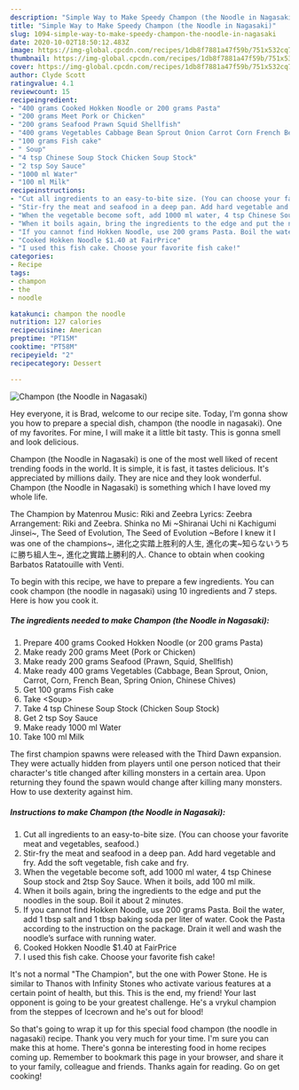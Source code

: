 ```yaml
---
description: "Simple Way to Make Speedy Champon (the Noodle in Nagasaki)"
title: "Simple Way to Make Speedy Champon (the Noodle in Nagasaki)"
slug: 1094-simple-way-to-make-speedy-champon-the-noodle-in-nagasaki
date: 2020-10-02T18:50:12.483Z
image: https://img-global.cpcdn.com/recipes/1db8f7881a47f59b/751x532cq70/champon-the-noodle-in-nagasaki-recipe-main-photo.jpg
thumbnail: https://img-global.cpcdn.com/recipes/1db8f7881a47f59b/751x532cq70/champon-the-noodle-in-nagasaki-recipe-main-photo.jpg
cover: https://img-global.cpcdn.com/recipes/1db8f7881a47f59b/751x532cq70/champon-the-noodle-in-nagasaki-recipe-main-photo.jpg
author: Clyde Scott
ratingvalue: 4.1
reviewcount: 15
recipeingredient:
- "400 grams Cooked Hokken Noodle or 200 grams Pasta"
- "200 grams Meet Pork or Chicken"
- "200 grams Seafood Prawn Squid Shellfish"
- "400 grams Vegetables Cabbage Bean Sprout Onion Carrot Corn French Bean Spring Onion Chinese Chives"
- "100 grams Fish cake"
- " Soup"
- "4 tsp Chinese Soup Stock Chicken Soup Stock"
- "2 tsp Soy Sauce"
- "1000 ml Water"
- "100 ml Milk"
recipeinstructions:
- "Cut all ingredients to an easy-to-bite size. (You can choose your favorite meat and vegetables, seafood.)"
- "Stir-fry the meat and seafood in a deep pan. Add hard vegetable and fry. Add the soft vegetable, fish cake and fry."
- "When the vegetable become soft, add 1000 ml water, 4 tsp Chinese Soup stock and 2tsp Soy Sauce. When it boils, add 100 ml milk."
- "When it boils again, bring the ingredients to the edge and put the noodles in the soup. Boil it about 2 minutes."
- "If you cannot find Hokken Noodle, use 200 grams Pasta. Boil the water, add 1 tbsp salt and 1 tbsp baking soda per liter of water. Cook the Pasta according to the instruction on the package. Drain it well and wash the noodle’s surface with running water."
- "Cooked Hokken Noodle $1.40 at FairPrice"
- "I used this fish cake. Choose your favorite fish cake!"
categories:
- Recipe
tags:
- champon
- the
- noodle

katakunci: champon the noodle 
nutrition: 127 calories
recipecuisine: American
preptime: "PT15M"
cooktime: "PT58M"
recipeyield: "2"
recipecategory: Dessert

---
```



![Champon (the Noodle in Nagasaki)](https://img-global.cpcdn.com/recipes/1db8f7881a47f59b/751x532cq70/champon-the-noodle-in-nagasaki-recipe-main-photo.jpg)

Hey everyone, it is Brad, welcome to our recipe site. Today, I'm gonna show you how to prepare a special dish, champon (the noodle in nagasaki). One of my favorites. For mine, I will make it a little bit tasty. This is gonna smell and look delicious.

Champon (the Noodle in Nagasaki) is one of the most well liked of recent trending foods in the world. It is simple, it is fast, it tastes delicious. It's appreciated by millions daily. They are nice and they look wonderful. Champon (the Noodle in Nagasaki) is something which I have loved my whole life.

The Champion by Matenrou Music: Riki and Zeebra Lyrics: Zeebra Arrangement: Riki and Zeebra. Shinka no Mi ~Shiranai Uchi ni Kachigumi Jinsei~, The Seed of Evolution, The Seed of Evolution ~Before I knew it I was one of the champions~, 进化之实踏上胜利的人生, 進化の実~知らないうちに勝ち組人生~, 進化之實踏上勝利的人. Chance to obtain when cooking Barbatos Ratatouille with Venti.


To begin with this recipe, we have to prepare a few ingredients. You can cook champon (the noodle in nagasaki) using 10 ingredients and 7 steps. Here is how you cook it.

<!--inarticleads1-->

##### The ingredients needed to make Champon (the Noodle in Nagasaki):

1. Prepare 400 grams Cooked Hokken Noodle (or 200 grams Pasta)
1. Make ready 200 grams Meet (Pork or Chicken)
1. Make ready 200 grams Seafood (Prawn, Squid, Shellfish)
1. Make ready 400 grams Vegetables (Cabbage, Bean Sprout, Onion, Carrot, Corn, French Bean, Spring Onion, Chinese Chives)
1. Get 100 grams Fish cake
1. Take  &lt;Soup&gt;
1. Take 4 tsp Chinese Soup Stock (Chicken Soup Stock)
1. Get 2 tsp Soy Sauce
1. Make ready 1000 ml Water
1. Take 100 ml Milk


The first champion spawns were released with the Third Dawn expansion. They were actually hidden from players until one person noticed that their character&#39;s title changed after killing monsters in a certain area. Upon returning they found the spawn would change after killing many monsters. How to use dexterity against him. 

<!--inarticleads2-->

##### Instructions to make Champon (the Noodle in Nagasaki):

1. Cut all ingredients to an easy-to-bite size. (You can choose your favorite meat and vegetables, seafood.)
1. Stir-fry the meat and seafood in a deep pan. Add hard vegetable and fry. Add the soft vegetable, fish cake and fry.
1. When the vegetable become soft, add 1000 ml water, 4 tsp Chinese Soup stock and 2tsp Soy Sauce. When it boils, add 100 ml milk.
1. When it boils again, bring the ingredients to the edge and put the noodles in the soup. Boil it about 2 minutes.
1. If you cannot find Hokken Noodle, use 200 grams Pasta. Boil the water, add 1 tbsp salt and 1 tbsp baking soda per liter of water. Cook the Pasta according to the instruction on the package. Drain it well and wash the noodle’s surface with running water.
1. Cooked Hokken Noodle $1.40 at FairPrice
1. I used this fish cake. Choose your favorite fish cake!


It&#39;s not a normal &#34;The Champion&#34;, but the one with Power Stone. He is similar to Thanos with Infinity Stones who activate various features at a certain point of health, but this. This is the end, my friend! Your last opponent is going to be your greatest challenge. He&#39;s a vrykul champion from the steppes of Icecrown and he&#39;s out for blood! 

So that's going to wrap it up for this special food champon (the noodle in nagasaki) recipe. Thank you very much for your time. I'm sure you can make this at home. There's gonna be interesting food in home recipes coming up. Remember to bookmark this page in your browser, and share it to your family, colleague and friends. Thanks again for reading. Go on get cooking!
